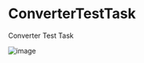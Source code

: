 # ConverterTestTask

Converter Test Task

![image](https://user-images.githubusercontent.com/30810623/176556850-99195e1c-1744-4be1-aef0-4d19b47a318e.png)
